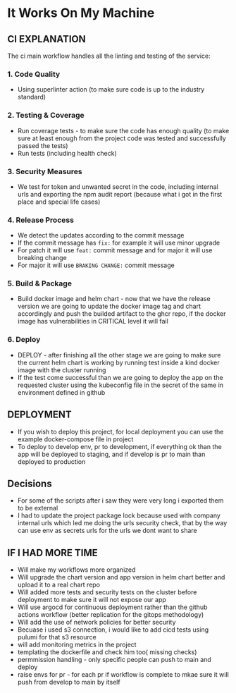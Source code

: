 # It Works On My Machine

## CI EXPLANATION

The ci main workflow handles all the linting and testing of the service:

### 1. Code Quality

- Using superlinter action (to make sure code is up to the industry standard)

### 2. Testing & Coverage

- Run coverage tests - to make sure the code has enough quality (to make sure at least enough from the project code was tested and successfully passed the tests)
- Run tests (including health check)

### 3. Security Measures

- We test for token and unwanted secret in the code, including internal urls and exporting the npm audit report (because what i got in the first place and special life cases)

### 4. Release Process

- We detect the updates according to the commit message
- If the commit message has `fix:` for example it will use minor upgrade
- For patch it will use `feat:` commit message and for major it will use breaking change
- For major it will use `BRAKING CHANGE:` commit message 


### 5. Build & Package

- Build docker image and helm chart - now that we have the release version we are going to update the docker image tag and chart accordingly and push the builded artifact to the ghcr repo, if the docker image has vulnerabilities in CRITICAL level it will fail

### 6. Deploy

- DEPLOY - after finishing all the other stage we are going to make sure the current helm chart is working by running test inside a kind docker image with the cluster running
- If the test come successful than we are going to deploy the app on the requested cluster using the kubeconfig file in the secret of the same in environment defined in github

## DEPLOYMENT

- If you wish to deploy this project, for local deployment you can use the example docker-compose file in project
- To deploy to develop env, pr to development, if everything ok than the app will be deployed to staging, and if develop is pr to main than deployed to production

## Decisions

- For some of the scripts after i saw they were very long i exported them to be external
- I had to update the project package lock because used with company internal urls which led me doing the urls security check, that by the way can use env as secrets urls for the urls we dont want to share

## IF I HAD MORE TIME

- Will make my workflows more organized
- Will upgrade the chart version and app version in helm chart better and upload it to a real chart repo
- Will added more tests and security tests on the cluster before deployment to make sure it will not expose our app
- Will use argocd for continuous deployment rather than the github actions workflow (better replication for the gitops methodology)
- Will add the use of network policies for better security
- Becuase i used s3 connection, i would like to add cicd tests using pulumi for that s3 resource
- will add monitoring  metrics in the project
- templating the dockerfile and check him too( missing checks)
- permmission handling - only specific people can push to main and deploy
- raise envs for pr - for each pr if workflow is complete to mkae sure it will push from develop to main by itself
